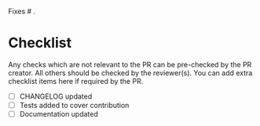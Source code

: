 Fixes # .

# Checklist

Any checks which are not relevant to the PR can be pre-checked by the PR creator.
All others should be checked by the reviewer(s).
You can add extra checklist items here if required by the PR.

- [ ] CHANGELOG updated
- [ ] Tests added to cover contribution
- [ ] Documentation updated
